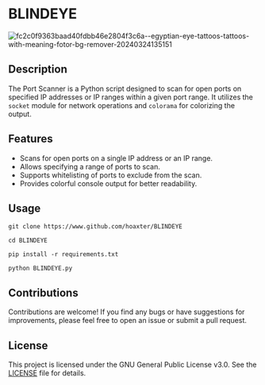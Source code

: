 # BLINDEYE

![fc2c0f9363baad40fdbb46e2804f3c6a--egyptian-eye-tattoos-tattoos-with-meaning-fotor-bg-remover-20240324135151](https://github.com/hoaxter/BLINDEYE/assets/141468297/a2b2d588-4b05-462e-9abc-55e20c0ccf6f)


## Description
The Port Scanner is a Python script designed to scan for open ports on specified IP addresses or IP ranges within a given port range. It utilizes the `socket` module for network operations and `colorama` for colorizing the output.

## Features
- Scans for open ports on a single IP address or an IP range.
- Allows specifying a range of ports to scan.
- Supports whitelisting of ports to exclude from the scan.
- Provides colorful console output for better readability.

## Usage
```
git clone https://www.github.com/hoaxter/BLINDEYE
```
```
cd BLINDEYE
```
```
pip install -r requirements.txt
```
```
python BLINDEYE.py 
```

## Contributions
Contributions are welcome! If you find any bugs or have suggestions for improvements, please feel free to open an issue or submit a pull request.

## License
This project is licensed under the GNU General Public License v3.0. See the [LICENSE](LICENSE) file for details.


